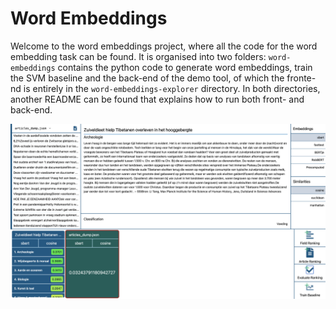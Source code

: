 # Word Embeddings

Welcome to the word embeddings project, where all the code for the word embedding task can be found. It is organised into two folders: `word-embeddings` contains the python code to generate word embeddings, train the SVM baseline and the back-end of the demo tool, of which the fronte-nd is entirely in the `word-embeddings-explorer` directory. In both directories, another README can be found that explains how to run both front- and back-end.

![The front page of the demo tool](FrontPage.png)